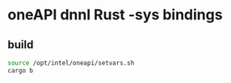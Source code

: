 # oneAPI dnnl Rust -sys bindings

## build

```bash
source /opt/intel/oneapi/setvars.sh
cargo b
```

